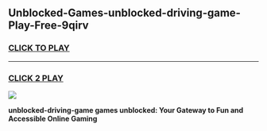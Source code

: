 
## Unblocked-Games-unblocked-driving-game-Play-Free-9qirv
<h3>
<a href="https://premium76.site?title=unblocked-driving-game&ref=23A">CLICK TO PLAY</a></h3>
<hr>

<h3>
<a href="https://premium76.site?title=unblocked-driving-game&ref=23A">CLICK 2 PLAY</a>
  
</h3>

<a href="https://premium76.site?title=unblocked-driving-game&ref=23A"><img src="https://clearcache.store/games.png"></a>


**unblocked-driving-game games unblocked: Your Gateway to Fun and Accessible Online Gaming**
